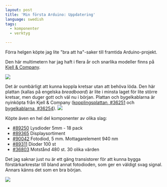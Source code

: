 ```yaml
---
layout: post
title: 'Min första Arduino: Uppdatering'
language: swedish
tags:
  - komponenter
  - verktyg

---
```


<p>Förra helgen köpte jag lite "bra att ha"-saker till framtida Arduino-projekt.</p>


<p>Den här multimetern har jag haft i flera år och snarlika modeller finns på <a target="_blank" href="http://www.kjell.com/sortiment/48106">Kjell &amp; Company</a>.</p>

<img src="https://s3.amazonaws.com/cdn.niklaslindblad.se/wordpress/wp-content/uploads/2011/10/IMG_0792-e1318159071581-224x300.jpg" />

<p>Det är oumbärligt att kunna koppla kretsar utan att behöva löda. Den här plattan (kallas på engelska <i>breadboard</i>) är lite i minsta laget för lite större kretsar, men duger gott och väl nu i början. Plattan och bygelkablarna är nyinköpta från Kjell &amp; Company (<a target="_blank" href="http://www.kjell.com/sortiment/36251">kopplingsplattan, #36251</a> och <a target="_blank" href="http://www.kjell.com/sortiment/36254">bygelkablarna, #36254</a>).
	
<img src="https://s3.amazonaws.com/cdn.niklaslindblad.se/wordpress/wp-content/uploads/2011/10/IMG_0791-300x224.jpg" />

<p>Köpte även en hel del komponenter av olika slag:</p>

<ul>
<li><a target="_blank" href="http://www.kjell.com/sortiment/89250">#89250</a> Lysdioder 5mm - 18 pack</li>
<li><a target="_blank" href="http://www.kjell.com/sortiment/89365">#89365</a> Displaysortiment</li>
<li><a target="_blank" href="http://www.kjell.com/sortiment/90042">#90042</a> Fotodiod, 5 mm. Mottagarelement 940 nm</li>
<li><a target="_blank" href="http://www.kjell.com/sortiment/89311">#89311</a> Dioder 100 st</li>
<li><a target="_blank" href="http://www.kjell.com/sortiment/36803">#36803</a> Motstånd 480 st. 30 olika värden</li>
</ul>

<p>Det jag saknar just nu är ett gäng transistorer för att kunna bygga förstärkarkrestar till bland annat fotodioden, som ger en väldigt svag signal. Annars känns det som en bra början.</p>

<img src="https://s3.amazonaws.com/cdn.niklaslindblad.se/wordpress/wp-content/uploads/2011/10/IMG_0794-300x224.jpg" />
